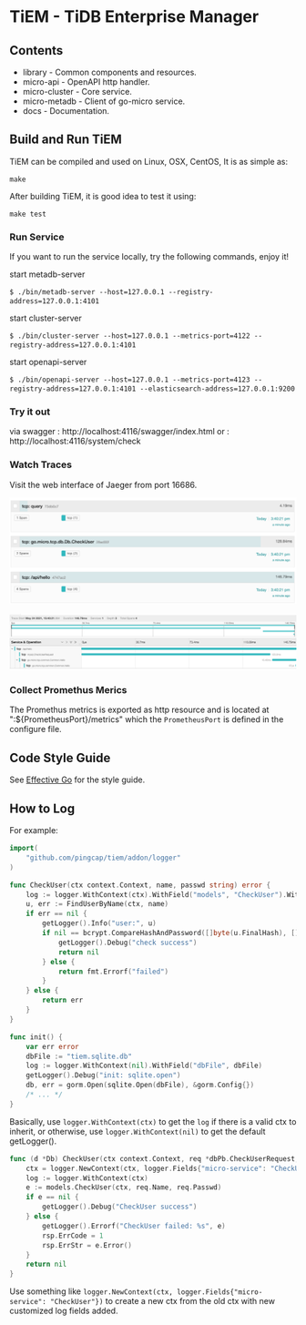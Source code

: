 # TiEM - TiDB Enterprise Manager

## Contents

- library - Common components and resources.
- micro-api - OpenAPI http handler.
- micro-cluster - Core service.
- micro-metadb - Client of go-micro service.
- docs - Documentation.

## Build and Run TiEM

TiEM can be compiled and used on Linux, OSX, CentOS, It is as simple as:
```
make
```

After building TiEM, it is good idea to test it using:
```
make test
```

### Run Service
If you want to run the service locally, try the following commands, enjoy it!

start metadb-server

```shell
$ ./bin/metadb-server --host=127.0.0.1 --registry-address=127.0.0.1:4101
```

start cluster-server
```shell
$ ./bin/cluster-server --host=127.0.0.1 --metrics-port=4122 --registry-address=127.0.0.1:4101
```

start openapi-server
```shell
$ ./bin/openapi-server --host=127.0.0.1 --metrics-port=4123 --registry-address=127.0.0.1:4101 --elasticsearch-address=127.0.0.1:9200
```

### Try it out
via swagger : http://localhost:4116/swagger/index.html
or : http://localhost:4116/system/check

### Watch Traces

Visit the web interface of Jaeger from port 16686.

![opentrace1](docs/img/opentrace1.png)

![opentrace2](docs/img/opentrace2.png)

### Collect Promethus Merics

The Promethus metrics is exported as http resource and is located at ":${PrometheusPort}/metrics" which the `PrometheusPort` is defined in the configure file.

## Code Style Guide

See [Effective Go](https://golang.org/doc/effective_go) for the style guide.

## How to Log

For example:

```go
import(
	"github.com/pingcap/tiem/addon/logger"
)
```

```go
func CheckUser(ctx context.Context, name, passwd string) error {
	log := logger.WithContext(ctx).WithField("models", "CheckUser").WithField("name", name)
	u, err := FindUserByName(ctx, name)
	if err == nil {
		getLogger().Info("user:", u)
		if nil == bcrypt.CompareHashAndPassword([]byte(u.FinalHash), []byte(u.Salt+passwd)) {
			getLogger().Debug("check success")
			return nil
		} else {
			return fmt.Errorf("failed")
		}
	} else {
		return err
	}
}
```

```go
func init() {
    var err error
    dbFile := "tiem.sqlite.db"
    log := logger.WithContext(nil).WithField("dbFile", dbFile)
    getLogger().Debug("init: sqlite.open")
    db, err = gorm.Open(sqlite.Open(dbFile), &gorm.Config{})
    /* ... */
}
```

Basically, use `logger.WithContext(ctx)` to get the `log` if there is a valid ctx to inherit, or otherwise, use `logger.WithContext(nil)` to get the default getLogger().

```go
func (d *Db) CheckUser(ctx context.Context, req *dbPb.CheckUserRequest, rsp *dbPb.CheckUserResponse) error {
	ctx = logger.NewContext(ctx, logger.Fields{"micro-service": "CheckUser"})
	log := logger.WithContext(ctx)
	e := models.CheckUser(ctx, req.Name, req.Passwd)
	if e == nil {
		getLogger().Debug("CheckUser success")
	} else {
		getLogger().Errorf("CheckUser failed: %s", e)
		rsp.ErrCode = 1
		rsp.ErrStr = e.Error()
	}
	return nil
}
```

Use something like `logger.NewContext(ctx, logger.Fields{"micro-service": "CheckUser"})` to create a new ctx from the old ctx with new customized log fields added.
